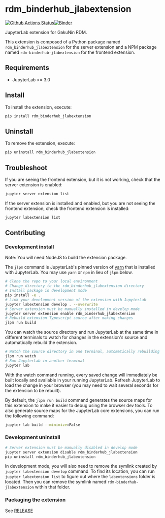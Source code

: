 # rdm_binderhub_jlabextension

[![Github Actions Status](https://github.com/RCOSDP/CS-jupyterlab-grdm/workflows/Build/badge.svg)](https://github.com/RCOSDP/CS-jupyterlab-grdm/actions/workflows/build.yml)[![Binder](https://mybinder.org/badge_logo.svg)](https://mybinder.org/v2/gh/RCOSDP/CS-jupyterlab-grdm/main?urlpath=lab)

JupyterLab extension for GakuNin RDM.


This extension is composed of a Python package named `rdm_binderhub_jlabextension`
for the server extension and a NPM package named `rdm-binderhub-jlabextension`
for the frontend extension.


## Requirements

* JupyterLab >= 3.0

## Install

To install the extension, execute:

```bash
pip install rdm_binderhub_jlabextension
```

## Uninstall

To remove the extension, execute:

```bash
pip uninstall rdm_binderhub_jlabextension
```


## Troubleshoot

If you are seeing the frontend extension, but it is not working, check
that the server extension is enabled:

```bash
jupyter server extension list
```

If the server extension is installed and enabled, but you are not seeing
the frontend extension, check the frontend extension is installed:

```bash
jupyter labextension list
```


## Contributing

### Development install

Note: You will need NodeJS to build the extension package.

The `jlpm` command is JupyterLab's pinned version of
[yarn](https://yarnpkg.com/) that is installed with JupyterLab. You may use
`yarn` or `npm` in lieu of `jlpm` below.

```bash
# Clone the repo to your local environment
# Change directory to the rdm_binderhub_jlabextension directory
# Install package in development mode
pip install -e .
# Link your development version of the extension with JupyterLab
jupyter labextension develop . --overwrite
# Server extension must be manually installed in develop mode
jupyter server extension enable rdm_binderhub_jlabextension
# Rebuild extension Typescript source after making changes
jlpm run build
```

You can watch the source directory and run JupyterLab at the same time in different terminals to watch for changes in the extension's source and automatically rebuild the extension.

```bash
# Watch the source directory in one terminal, automatically rebuilding when needed
jlpm run watch
# Run JupyterLab in another terminal
jupyter lab
```

With the watch command running, every saved change will immediately be built locally and available in your running JupyterLab. Refresh JupyterLab to load the change in your browser (you may need to wait several seconds for the extension to be rebuilt).

By default, the `jlpm run build` command generates the source maps for this extension to make it easier to debug using the browser dev tools. To also generate source maps for the JupyterLab core extensions, you can run the following command:

```bash
jupyter lab build --minimize=False
```

### Development uninstall

```bash
# Server extension must be manually disabled in develop mode
jupyter server extension disable rdm_binderhub_jlabextension
pip uninstall rdm_binderhub_jlabextension
```

In development mode, you will also need to remove the symlink created by `jupyter labextension develop`
command. To find its location, you can run `jupyter labextension list` to figure out where the `labextensions`
folder is located. Then you can remove the symlink named `rdm-binderhub-jlabextension` within that folder.

### Packaging the extension

See [RELEASE](RELEASE.md)
